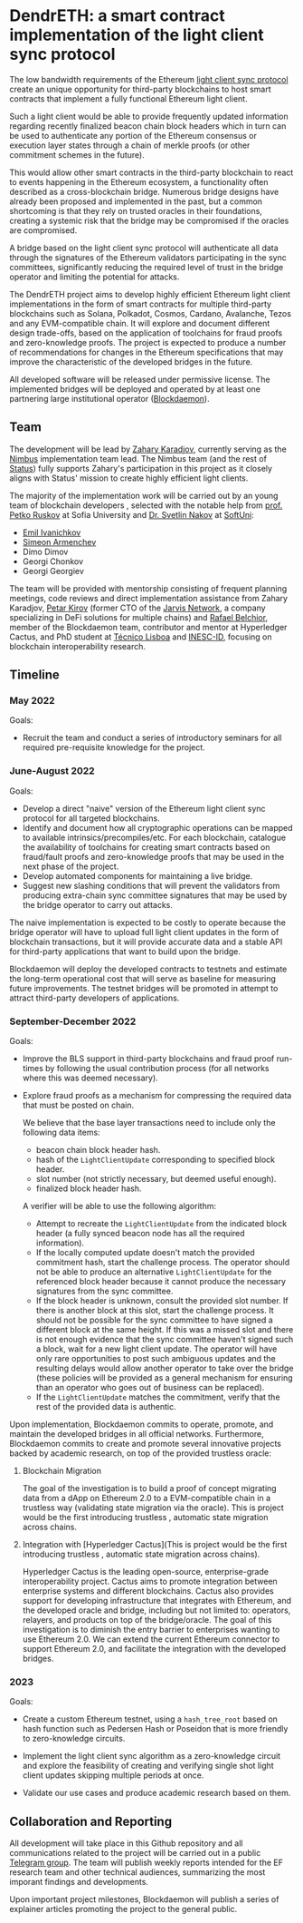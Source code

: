 # DendrETH: a smart contract implementation of the light client sync protocol

The low bandwidth requirements of the Ethereum [light client sync protocol](https://github.com/ethereum/annotated-spec/blob/master/altair/sync-protocol.md) create an unique opportunity for third-party blockchains to host smart contracts that implement a fully functional Ethereum light client.

Such a light client would be able to provide frequently updated information regarding recently finalized beacon chain block headers which in turn can be used to authenticate any portion of the Ethereum consensus or execution layer states through a chain of merkle proofs (or other commitment schemes in the future).

This would allow other smart contracts in the third-party blockchain to react to events happening in the Ethereum ecosystem, a functionality often described as a cross-blockchain bridge. Numerous bridge designs have already been proposed and implemented in the past, but a common shortcoming is that they rely on trusted oracles in their foundations, creating a systemic risk that the bridge may be compromised if the oracles are compromised.

A bridge based on the light client sync protocol will authenticate all data through the signatures of the Ethereum validators participating in the sync committees, significantly reducing the required level of trust in the bridge operator and limiting the potential for attacks.

The DendrETH project aims to develop highly efficient Ethereum light client implementations in the form of smart contracts for multiple third-party blockchains such as Solana, Polkadot, Cosmos, Cardano, Avalanche, Tezos and any EVM-compatible chain. It will explore and document different design trade-offs, based on the application of toolchains for fraud proofs and zero-knowledge proofs. The project is expected to produce a number of recommendations for changes in the Ethereum specifications that may improve the characteristic of the developed bridges in the future.

All developed software will be released under permissive license. The implemented bridges will be deployed and operated by at least one partnering large institutional operator ([Blockdaemon](https://blockdaemon.com/)).

## Team

The development will be lead by [Zahary Karadjov](https://github.com/zah), currently serving as the [Nimbus](https://nimbus.team/) implementation team lead. The Nimbus team (and the rest of [Status](https://status.im/)) fully supports Zahary's participation in this project as it closely aligns with Status' mission to create highly efficient light clients.

The majority of the implementation work will be carried out by an young team of blockchain developers
, selected with the notable help from [prof. Petko Ruskov](https://www.fmi.uni-sofia.bg/en/faculty/petko-ruskov-ruskov) at Sofia University and [Dr. Svetlin Nakov](https://cryptobook.nakov.com/) at [SoftUni](https://softuni.bg/):

* [Emil Ivanichkov](https://github.com/EmilIvanichkovv)
* [Simeon Armenchev](https://github.com/monyarm)
* Dimo Dimov
* Georgi Chonkov
* Georgi Georgiev

The team will be provided with mentorship consisting of frequent planning meetings, code reviews and direct implementation assistance from Zahary Karadjov, [Petar Kirov](https://github.com/PetarKirov) (former CTO of the [Jarvis Network](https://jarvis.network/), a company specializing in DeFi solutions for multiple chains) and [Rafael Belchior](https://github.com/rafaelapb), member of the Blockdaemon team, contributor and mentor at Hyperledger Cactus, and PhD student at [Técnico Lisboa](http://tecnico.ulisboa.pt/) and [INESC-ID](https://www.inesc-id.pt/), focusing on blockchain interoperability research.

## Timeline

### May 2022

Goals:

* Recruit the team and conduct a series of introductory seminars for all required pre-requisite knowledge for the project.

### June-August 2022

Goals:

* Develop a direct "naive" version of the Ethereum light client sync protocol for all targeted blockchains.
* Identify and document how all cryptographic operations can be mapped to available intrinsics/precompiles/etc. For each blockchain, catalogue the availability of toolchains for creating smart contracts based on fraud/fault proofs and zero-knowledge proofs that may be used in the next phase of the project.
* Develop automated components for maintaining a live bridge.
* Suggest new slashing conditions that will prevent the validators from producing extra-chain sync committee signatures that may be used by the bridge operator to carry out attacks.


The naive implementation is expected to be costly to operate because the bridge operator will have to upload full light client updates in the form of blockchain transactions, but it will provide accurate data and a stable API for third-party applications that want to build upon the bridge.

Blockdaemon will deploy the developed contracts to testnets and estimate the long-term operational cost that will serve as baseline for measuring future improvements. The testnet bridges will be promoted in attempt to attract third-party developers of applications.

### September-December 2022

Goals:

* Improve the BLS support in third-party blockchains and fraud proof run-times by following the usual contribution process (for all networks where this was deemed necessary).

* Explore fraud proofs as a mechanism for compressing the required data that must be posted on chain.

  We believe that the base layer transactions need to include only the following data items:

  - beacon chain block header hash.
  - hash of the `LightClientUpdate` corresponding to specified block header.
  - slot number (not strictly necessary, but deemed useful enough).
  - finalized block header hash.

  A verifier will be able to use the following algorithm:

  - Attempt to recreate the `LightClientUpdate` from the indicated block header (a fully synced beacon node has all the required information).
  - If the locally computed update doesn't match the provided commitment hash, start the challenge process. The operator should not be able to produce an alternative `LightClientUpdate` for the referenced block  header because it cannot produce the necessary signatures from the sync committee.
  - If the block header is unknown, consult the provided slot number. If there is another block at this slot, start the challenge process. It should not be possible for the sync committee to have signed a different block at the same height. If this was a missed slot and there is not enough evidence that the sync committee haven't signed such a block, wait for a new light client update. The operator will have only rare opportunities to post such ambiguous updates and the resulting delays would allow another operator to take over the bridge (these policies will be provided as a general mechanism for ensuring than an operator who goes out of business can be replaced).
  - If the `LightClientUpdate` matches the commitment, verify that the rest of the provided data is authentic.

Upon implementation, Blockdaemon commits to operate, promote, and maintain the developed bridges in all official networks. Furthermore, Blockdaemon commits to create and promote several innovative projects backed by academic research, on top of the provided trustless oracle:

1) Blockchain Migration

   The goal of the investigation is to build a proof of concept migrating data from a dApp on Ethereum 2.0 to a EVM-compatible chain in a trustless way (validating state migration via the oracle). This is project would be the first introducing trustless , automatic state migration across chains.

2) Integration with [Hyperledger Cactus](This is project would be the first introducing trustless , automatic state migration across chains).

   Hyperledger Cactus is the leading open-source, enterprise-grade interoperability project. Cactus aims to promote integration between enterprise systems and different blockchains. Cactus also provides support for developing infrastructure that integrates with Ethereum, and the developed oracle and bridge, including but not limited to: operators, relayers, and products on top of the bridge/oracle. The goal of this investigation is to diminish the entry barrier to enterprises wanting to use Ethereum 2.0. We can extend the current Ethereum connector to support Ethereum 2.0, and facilitate the integration with the developed bridges.

### 2023

Goals:

* Create a custom Ethereum testnet, using a `hash_tree_root` based on hash function such as Pedersen Hash or Poseidon that is more friendly to zero-knowledge circuits.

* Implement the light client sync algorithm as a zero-knowledge circuit and explore the feasibility of creating and verifying single shot light client updates skipping multiple periods at once.

* Validate our use cases and produce academic research based on them.

## Collaboration and Reporting

All development will take place in this Github repository and all communications related to the project will be carried out in a public [Telegram group](https://t.me/DenrETH). The team will publish weekly reports intended for the EF research team and other technical audiences, summarizing the most imporant findings and developments.

Upon important project milestones, Blockdaemon will publish a series of explainer articles promoting the project to the general public.

